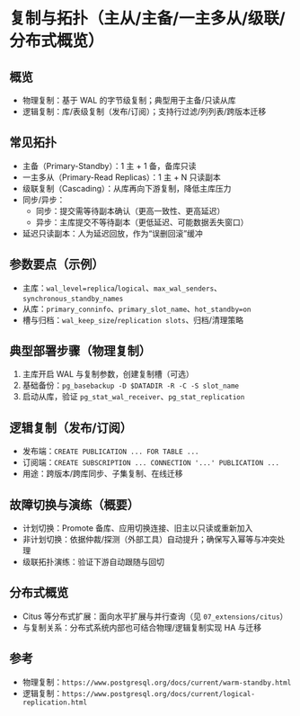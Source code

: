 # 复制与拓扑（主从/主备/一主多从/级联/分布式概览）

## 概览
- 物理复制：基于 WAL 的字节级复制；典型用于主备/只读从库
- 逻辑复制：库/表级复制（发布/订阅）；支持行过滤/列列表/跨版本迁移

## 常见拓扑
- 主备（Primary-Standby）：1 主 + 1 备，备库只读
- 一主多从（Primary-Read Replicas）：1 主 + N 只读副本
- 级联复制（Cascading）：从库再向下游复制，降低主库压力
- 同步/异步：
  - 同步：提交需等待副本确认（更高一致性、更高延迟）
  - 异步：主库提交不等待副本（更低延迟、可能数据丢失窗口）
- 延迟只读副本：人为延迟回放，作为“误删回滚”缓冲

## 参数要点（示例）
- 主库：`wal_level=replica`/`logical`、`max_wal_senders`、`synchronous_standby_names`
- 从库：`primary_conninfo`、`primary_slot_name`、`hot_standby=on`
- 槽与归档：`wal_keep_size`/`replication slots`、归档/清理策略

## 典型部署步骤（物理复制）
1) 主库开启 WAL 与复制参数，创建复制槽（可选）
2) 基础备份：`pg_basebackup -D $DATADIR -R -C -S slot_name`
3) 启动从库，验证 `pg_stat_wal_receiver`、`pg_stat_replication`

## 逻辑复制（发布/订阅）
- 发布端：`CREATE PUBLICATION ... FOR TABLE ...`
- 订阅端：`CREATE SUBSCRIPTION ... CONNECTION '...' PUBLICATION ...`
- 用途：跨版本/跨库同步、子集复制、在线迁移

## 故障切换与演练（概要）
- 计划切换：Promote 备库、应用切换连接、旧主以只读或重新加入
- 非计划切换：依据仲裁/探测（外部工具）自动提升；确保写入幂等与冲突处理
- 级联拓扑演练：验证下游自动跟随与回切

## 分布式概览
- Citus 等分布式扩展：面向水平扩展与并行查询（见 `07_extensions/citus`）
- 与复制关系：分布式系统内部也可结合物理/逻辑复制实现 HA 与迁移

## 参考
- 物理复制：`https://www.postgresql.org/docs/current/warm-standby.html`
- 逻辑复制：`https://www.postgresql.org/docs/current/logical-replication.html`
